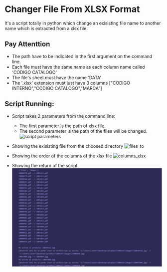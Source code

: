 # Changer File From XLSX Format
It's a script totally in python which change an exisisting file name to another name which is extracted from a xlsx file.

## Pay Attenttion
- The path have to be indicated in the first argument on the command line.
- Each file must have the same name as each column name called 'CÓDIGO CATALOGO'
- The file's sheet must have the name 'DATA'
- The '.xlsx' extension must just have 3 columns ["CODIGO INTERNO","CÓDIGO CATALOGO","MARCA"]

## Script Running:

- Script takes 2 parameters from the command line:

    - The first parameter is the path of xlsx file.
    - The second parameter is the path of the files will be changed.
    ![script parameters]()

- Showing the exisisting file from the choosed directory
![files_to]()

- Showing the order of the columns of the xlsx file
![columns_xlsx]()

- Showing the return of the script
![return_script](https://github.com/plasenca/changer_file_from_xlsx_format/blob/master/executing.png)